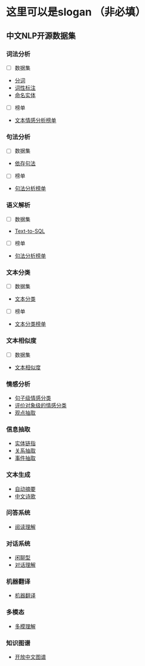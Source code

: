 # 这里可以是slogan （非必填）

## 中文NLP开源数据集

### 词法分析

* [ ] 数据集
- [分词](lexical-analysis/word-segment.md)
- [词性标注](lexical-analysis/part-of-speech-tagging.md)
- [命名实体](lexical-analysis/name-entity-recognition.md)
* [ ] 榜单
- [文本情感分析榜单](http://bjyz-ai.epc.baidu.com/aistudio/competition/detail/33)

### 句法分析
* [ ] 数据集
- [依存句法](dependency-parsing/dependency-parsing.md)
* [ ] 榜单
- [句法分析榜单](http://bjyz-ai.epc.baidu.com/aistudio/competition/detail/33)
### 语义解析
* [ ] 数据集
- [Text-to-SQL](semantic-parsing/semantic-parsing.md)
* [ ] 榜单
- [句法分析榜单](http://bjyz-ai.epc.baidu.com/aistudio/competition/detail/33)
### 文本分类
* [ ] 数据集
- [文本分类](text-classification/text-classification.md)
* [ ] 榜单
- [文本分类榜单](http://bjyz-ai.epc.baidu.com/aistudio/competition/detail/33)
### 文本相似度
* [ ] 数据集
- [文本相似度](text-similarity/text-similarity.md)
### 情感分析
- [句子级情感分类](sentiment-analysis/sentiment-classification.md)
- [评价对象级的情感分类](sentiment-analysis/aspect-level-sentiment-classification.md)
- [观点抽取](sentiment-analysis/opinion-role-labeling.md)

### 信息抽取
- [实体链指](information-extraction/entity_linking.md)
- [关系抽取](information-extraction/relation-extraction.md)
- [事件抽取](information-extraction/event-extraction.md)

### 文本生成
- [自动摘要](text-generation/automatic-summarization.md)
- [中文诗歌](text-generation/chinese-poetry.md)

### 问答系统
- [阅读理解](question-answering/mrc.md)

### 对话系统
- [闲聊型](dialog/open-domain-dialog.md)
- [对话理解](dialog/task-based/spoken-language-understanding.md)

### 机器翻译
- [机器翻译](machine-translation/machine-translation.md)
### 多模态
- [多模理解](multimodal/multimodal.md)

### 知识图谱
- [开放中文图谱](knowledge-graph/open-knowledge-graph.md)

